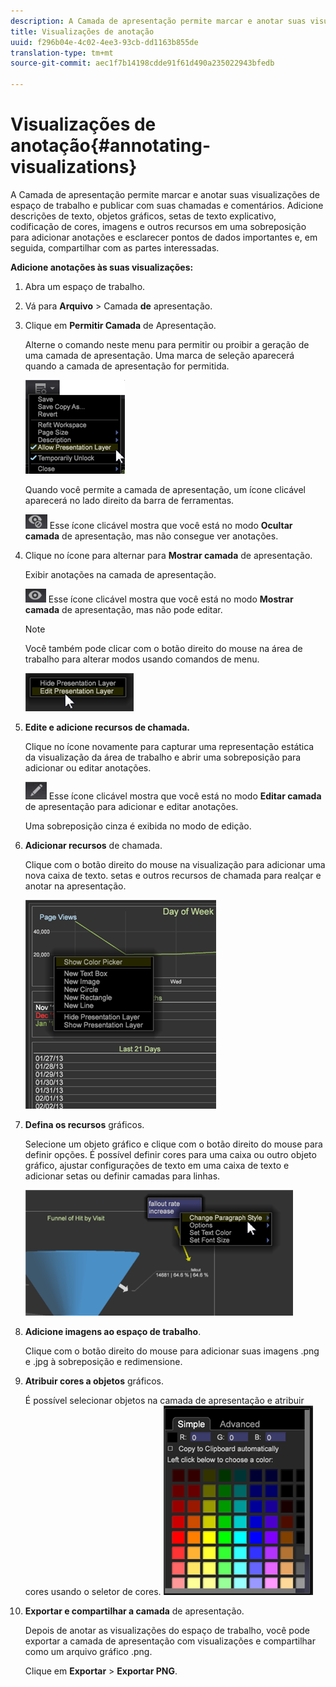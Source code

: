 ```yaml
---
description: A Camada de apresentação permite marcar e anotar suas visualizações de espaço de trabalho e publicar com suas chamadas e comentários. Adicione descrições de texto, objetos gráficos, setas de texto explicativo, codificação de cores, imagens e outros recursos em uma sobreposição para adicionar anotações e esclarecer pontos de dados importantes e, em seguida, compartilhar com as partes interessadas.
title: Visualizações de anotação
uuid: f296b04e-4c02-4ee3-93cb-dd1163b855de
translation-type: tm+mt
source-git-commit: aec1f7b14198cdde91f61d490a235022943bfedb

---
```



# Visualizações de anotação{#annotating-visualizations}

A Camada de apresentação permite marcar e anotar suas visualizações de espaço de trabalho e publicar com suas chamadas e comentários. Adicione descrições de texto, objetos gráficos, setas de texto explicativo, codificação de cores, imagens e outros recursos em uma sobreposição para adicionar anotações e esclarecer pontos de dados importantes e, em seguida, compartilhar com as partes interessadas.

**Adicione anotações às suas visualizações:**

1. Abra um espaço de trabalho.
1. Vá para **Arquivo** > Camada **de** apresentação.
1. Clique em **Permitir Camada** de Apresentação.

   Alterne o comando neste menu para permitir ou proibir a geração de uma camada de apresentação. Uma marca de seleção aparecerá quando a camada de apresentação for permitida.

   ![](assets/6_4_presentation_layer_select.png)

   Quando você permite a camada de apresentação, um ícone clicável aparecerá no lado direito da barra de ferramentas.

   ![](assets/dwb_presentation_icon2.png) Esse ícone clicável mostra que você está no modo **Ocultar camada** de apresentação, mas não consegue ver anotações.

1. Clique no ícone para alternar para **Mostrar camada** de apresentação.

   Exibir anotações na camada de apresentação.

   ![](assets/dwb_presentation_icon3.png) Esse ícone clicável mostra que você está no modo **Mostrar camada** de apresentação, mas não pode editar.

   >[!NOTE]
   >
   >Você também pode clicar com o botão direito do mouse na área de trabalho para alterar modos usando comandos de menu.

   ![](assets/6_4_presentation_layer_right_menu.png)

1. **Edite e adicione recursos de chamada.**

   Clique no ícone novamente para capturar uma representação estática da visualização da área de trabalho e abrir uma sobreposição para adicionar ou editar anotações.

   ![](assets/dwb_presentation_icon1.png) Esse ícone clicável mostra que você está no modo **Editar camada** de apresentação para adicionar e editar anotações.

   Uma sobreposição cinza é exibida no modo de edição.

1. **Adicionar recursos** de chamada.

   Clique com o botão direito do mouse na visualização para adicionar uma nova caixa de texto. setas e outros recursos de chamada para realçar e anotar na apresentação.

   ![](assets/6_4_presentation_layer_add_annotation.png)

1. **Defina os recursos** gráficos.

   Selecione um objeto gráfico e clique com o botão direito do mouse para definir opções. É possível definir cores para uma caixa ou outro objeto gráfico, ajustar configurações de texto em uma caixa de texto e adicionar setas ou definir camadas para linhas.

   ![](assets/6_4_presentation_layer_options.png)

1. **Adicione imagens ao espaço de trabalho**.

   Clique com o botão direito do mouse para adicionar suas imagens .png e .jpg à sobreposição e redimensione.

1. **Atribuir cores a objetos** gráficos.

   É possível selecionar objetos na camada de apresentação e atribuir cores usando o seletor de cores. ![](assets/dwb_presentation_colorpicker.png)

1. **Exportar e compartilhar a camada** de apresentação.

   Depois de anotar as visualizações do espaço de trabalho, você pode exportar a camada de apresentação com visualizações e compartilhar como um arquivo gráfico .png.

   Clique em **Exportar** > **Exportar PNG**.
